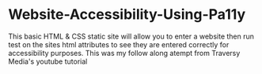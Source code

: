 # Website-Accessibility-Using-Pa11y
 This basic HTML & CSS  static site will allow you to enter a website then run test on the sites html attributes to see they are entered correctly for accessibility purposes. This was my follow along atempt from Traversy Media's youtube tutorial
